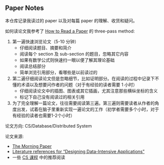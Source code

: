 ## Paper Notes

本仓库记录我读过的 paper 以及对每篇 paper 的理解、收货和疑问。

如何读论文我参考了 [How to Read a Paper](./assets/pdfs/how-to-read-a-paper.pdf) 的 three-pass method:

1. 第一遍快速浏览论文（5-10 分钟）
   - 仔细阅读题目、摘要和简介
   - 阅读每个 section 及 sub-section 的题目，忽略其它内容
   - 如果有数学公式则快速扫一眼以便了解其理论基础
   - 阅读总结部分
   - 简单浏览引用部分，看哪些是以前读过的
2. 第二遍仔细阅读论文但是忽略细节，比如证明部分。在阅读的过程中记录下不懂的术语以及想要问作者的问题（对于有经验的读者需要 1 小时）
   - 仔细阅读论文中的插图、图表或其它插画，尤其注意那些横纵坐标的含义
   - 标记下自己没有阅读过的相关引用
3. 为了完全理解一篇论文，往往需要阅读第三遍。第三遍则需要读者从作者的角度出发，试着在脑子里重新实现一遍论文的工作（初学者需要多个小时，对于有经验的读者也需要1-2个小时）

论文方向: CS/Database/Distributed System

论文来源:
- [The Morning Paper](https://blog.acolyer.org/)
- [Literature references for “Designing Data-Intensive Applications”](https://github.com/ept/ddia-references)
- 一些 [CS 课程](https://zhjwpku.com/2018/09/16/awesome-cs-courses.html) 中的推荐阅读
